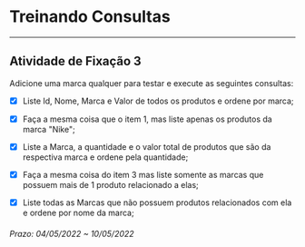 # Treinando Consultas

---  

## Atividade de Fixação 3  

Adicione uma marca qualquer para testar e execute as seguintes consultas:  

- [x] Liste Id, Nome, Marca e Valor de todos os produtos e ordene por marca;  

- [x] Faça a mesma coisa que o item 1, mas liste apenas os produtos da marca "Nike";  

- [x] Liste a Marca, a quantidade e o valor total de produtos que são da respectiva marca e ordene pela quantidade;  

- [x] Faça a mesma coisa do item 3 mas liste somente as marcas que possuem mais de 1 produto relacionado a elas;  

- [x] Liste todas as Marcas que não possuem produtos relacionados com ela e ordene por nome da marca;  

###### Prazo: 04/05/2022 ~ 10/05/2022  

